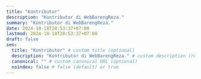 ```yaml
---
title: "Kontributor"
description: "Kontributor di WebBarengReza."
summary: "Kontributor di WebBarengReza."
date: 2024-10-18T20:53:37+07:00
lastmod: 2024-10-18T20:53:37+07:00
draft: false
seo:
  title: "Kontributor" # custom title (optional)
  description: "Kontributor di WebBarengReza." # custom description (recommended)
  canonical: "" # custom canonical URL (optional)
  noindex: false # false (default) or true
---
```

